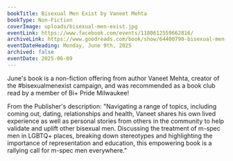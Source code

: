 ```yaml
---
bookTitle: Bisexual Men Exist by Vaneet Mehta
bookType: Non-Fiction
coverImage: uploads/bisexual-men-exist.jpg
eventLink: https://www.facebook.com/events/1180612559662816/
archiveLink: https://www.goodreads.com/book/show/64400790-bisexual-men-exist
eventDateHeading: Monday, June 9th, 2025
archived: false
eventDate: 2025-06-09
---
```


June's book is a non-fiction offering from author Vaneet Mehta, creator of the #bisexualmenexist campaign, and was recommended as a book club read by a member of Bi+ Pride Milwaukee!

From the Publisher's description: "Navigating a range of topics, including coming out, dating, relationships and health, Vaneet shares his own lived experience as well as personal stories from others in the community to help validate and uplift other bisexual men. Discussing the treatment of m-spec men in LGBTQ+ places, breaking down stereotypes and highlighting the importance of representation and education, this empowering book is a rallying call for m-spec men everywhere."